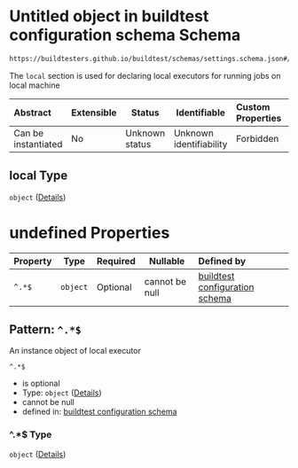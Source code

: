 # Untitled object in buildtest configuration schema Schema

```txt
https://buildtesters.github.io/buildtest/schemas/settings.schema.json#/properties/executors/properties/local
```

The `local` section is used for declaring local executors for running jobs on local machine


| Abstract            | Extensible | Status         | Identifiable            | Custom Properties | Additional Properties | Access Restrictions | Defined In                                                                   |
| :------------------ | ---------- | -------------- | ----------------------- | :---------------- | --------------------- | ------------------- | ---------------------------------------------------------------------------- |
| Can be instantiated | No         | Unknown status | Unknown identifiability | Forbidden         | Allowed               | none                | [settings.schema.json\*](../out/settings.schema.json "open original schema") |

## local Type

`object` ([Details](settings-properties-executors-properties-local.md))

# undefined Properties

| Property | Type     | Required | Nullable       | Defined by                                                                                                                                                                                                  |
| :------- | -------- | -------- | -------------- | :---------------------------------------------------------------------------------------------------------------------------------------------------------------------------------------------------------- |
| `^.*$`   | `object` | Optional | cannot be null | [buildtest configuration schema](settings-definitions-local.md "https&#x3A;//buildtesters.github.io/buildtest/schemas/settings.schema.json#/properties/executors/properties/local/patternProperties/^.\*$") |

## Pattern: `^.*$`

An instance object of local executor


`^.*$`

-   is optional
-   Type: `object` ([Details](settings-definitions-local.md))
-   cannot be null
-   defined in: [buildtest configuration schema](settings-definitions-local.md "https&#x3A;//buildtesters.github.io/buildtest/schemas/settings.schema.json#/properties/executors/properties/local/patternProperties/^.\*$")

### ^.\*$ Type

`object` ([Details](settings-definitions-local.md))
